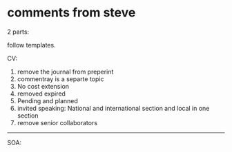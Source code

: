 # comments from steve

2 parts:

follow templates.

CV:

1. remove the journal from preperint
2. commentray is a separte topic
3. No cost extension
4. removed expired
5. Pending and planned
6. invited speaking: National and international section and local in one section
7. remove senior collaborators
-----------------------

SOA:














